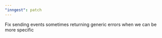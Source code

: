 ```yaml
---
"inngest": patch
---
```


Fix sending events sometimes returning generic errors when we can be more specific
